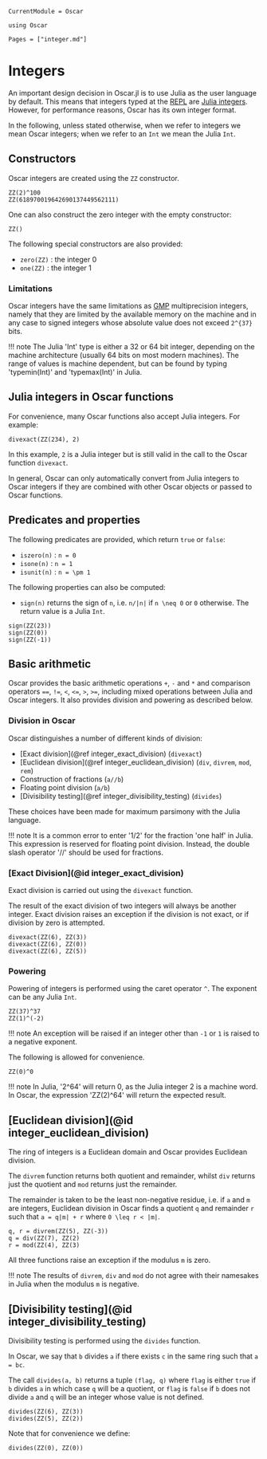 ```@meta
CurrentModule = Oscar
```

```@setup oscar
using Oscar
```

```@contents
Pages = ["integer.md"]
```

# Integers

An important design decision in Oscar.jl is to use Julia as the user language
by default. This means that integers typed at the
[REPL](https://en.wikipedia.org/wiki/Read%E2%80%93eval%E2%80%93print_loop)
are [Julia integers](https://docs.julialang.org/en/v1/manual/integers-and-floating-point-numbers/). However, for performance reasons, Oscar has its own integer format.

In the following, unless stated otherwise, when we refer to integers we mean
Oscar integers; when we refer to an `Int` we mean the Julia `Int`.

## Constructors

Oscar integers are created using the `ZZ` constructor.

```@repl oscar
ZZ(2)^100
ZZ(618970019642690137449562111)
```
One can also construct the zero integer with the empty constructor:

```@repl oscar
ZZ()
```

The following special constructors are also provided:

* `zero(ZZ)` : the integer 0
* `one(ZZ)` : the integer 1

### Limitations

Oscar integers have the same limitations as [GMP](https://gmplib.org/)
multiprecision integers, namely that they are limited by the available memory
on the machine and in any case to signed integers whose absolute value does not
exceed ``2^{37}`` bits.

!!! note
    The Julia 'Int' type is either a 32 or 64 bit integer, depending on the
    machine architecture (usually 64 bits on most modern machines). The range of
    values is machine dependent, but can be found by typing 'typemin(Int)' and
    'typemax(Int)' in Julia.

## Julia integers in Oscar functions

For convenience, many Oscar functions also accept Julia integers. For example:

```@repl oscar
divexact(ZZ(234), 2)
```

In this example, `2` is a Julia integer but is still valid in the
call to the Oscar function `divexact`.

In general, Oscar can only automatically convert from Julia integers to Oscar
integers if they are combined with other Oscar objects or passed to Oscar
functions.

## Predicates and properties

The following predicates are provided, which return `true` or `false`:

* `iszero(n)` : ``n = 0``
* `isone(n)` : ``n = 1``
* `isunit(n)` : ``n = \pm 1``

The following properties can also be computed:

* `sign(n)` returns the sign of `n`, i.e. ``n/|n|`` if ``n \neq 0`` or ``0``
  otherwise. The return value is a Julia `Int`.

```@repl oscar
sign(ZZ(23))
sign(ZZ(0))
sign(ZZ(-1))
```

## Basic arithmetic

Oscar provides the basic arithmetic operations `+`, `-` and `*` and comparison
operators `==`, `!=`, `<`, `<=`, `>`, `>=`, including mixed operations between
Julia and Oscar integers. It also provides division and powering as described
below.

### Division in Oscar

Oscar distinguishes a number of different kinds of division:

* [Exact division](@ref integer_exact_division) (`divexact`)
* [Euclidean division](@ref integer_euclidean_division) (`div`, `divrem`, `mod`, `rem`)
* Construction of fractions (`a//b`)
* Floating point division (`a/b`)
* [Divisibility testing](@ref integer_divisibility_testing) (`divides`)

These choices have been made for maximum parsimony with the Julia language.

!!! note
    It is a common error to enter '1/2' for the fraction 'one half' in Julia.
    This expression is reserved for floating point division. Instead, the
    double slash operator '//' should be used for fractions.

### [Exact Division](@id integer_exact_division)

Exact division is carried out using the `divexact` function.

The result of the exact division of two integers will always be another
integer. Exact division raises an exception if the division is not exact, or if
division by zero is attempted.

```@repl oscar
divexact(ZZ(6), ZZ(3))
divexact(ZZ(6), ZZ(0))
divexact(ZZ(6), ZZ(5))
```

### Powering

Powering of integers is performed using the caret operator `^`. The exponent
can be any Julia `Int`.

```@repl oscar
ZZ(37)^37
ZZ(1)^(-2)
```

!!! note
    An exception will be raised if an integer other than ``-1`` or ``1`` is
    raised to a negative exponent.

The following is allowed for convenience.

```@repl oscar
ZZ(0)^0
```

!!! note
    In Julia, '2^64' will return 0, as the Julia integer 2 is a machine word.
    In Oscar, the expression 'ZZ(2)^64' will return the expected result.


## [Euclidean division](@id integer_euclidean_division)

The ring of integers is a Euclidean domain and Oscar provides Euclidean
division.

The `divrem` function returns both quotient and remainder, whilst `div` returns
just the quotient and `mod` returns just the remainder.

The remainder is taken to be the least non-negative residue, i.e. if ``a`` and
``m`` are integers, Euclidean division in Oscar finds a quotient ``q`` and
remainder ``r`` such that ``a = q|m| + r`` where ``0 \leq r < |m|``.

```@repl oscar
q, r = divrem(ZZ(5), ZZ(-3))
q = div(ZZ(7), ZZ(2)
r = mod(ZZ(4), ZZ(3)
```

All three functions raise an exception if the modulus ``m`` is zero.

!!! note
    The results of `divrem`, `div` and `mod` do not agree with their namesakes
    in Julia when the modulus ``m`` is negative.

## [Divisibility testing](@id integer_divisibility_testing)

Divisibility testing is performed using the `divides` function.

In Oscar, we say that ``b`` divides ``a`` if there exists ``c`` in the same
ring such that ``a = bc``.

The call `divides(a, b)` returns a tuple `(flag, q)` where `flag` is either
`true` if `b` divides `a` in which case `q` will be a quotient, or `flag` is
`false` if `b` does not divide `a` and `q` will be an integer whose value is
not defined.
 
```@repl oscar
divides(ZZ(6), ZZ(3))
divides(ZZ(5), ZZ(2))
```

Note that for convenience we define:

```@repl oscar
divides(ZZ(0), ZZ(0))
```


